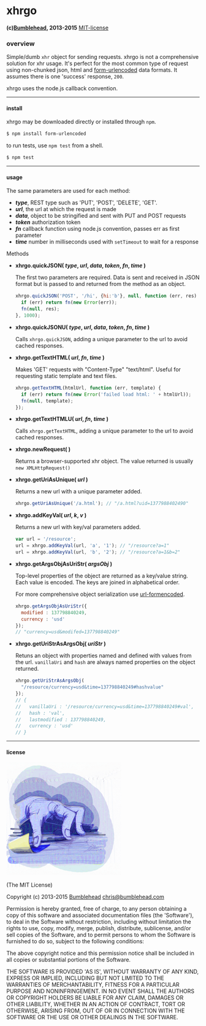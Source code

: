 xhrgo
=====
**(c)[Bumblehead][0], 2013-2015** [MIT-license](#license)

### overview

Simple/dumb `xhr` object for sending requests. xhrgo is not a comprehensive solution for xhr usage. It's perfect for the most common type of request using non-chunked json, html and [form-urlencoded][3] data formats. It assumes there is one 'success' response, `200`.

xhrgo uses the node.js callback convention.

[0]: http://www.bumblehead.com                            "bumblehead"
[3]: https://npmjs.org/package/form-urlencoded    "www-urlformencoded"

------------------------------------------------------------------------------
#### <a id="install"></a>install

xhrgo may be downloaded directly or installed through `npm`.

```bash
$ npm install form-urlencoded
```

to run tests, use `npm test` from a shell.

```bash
$ npm test
```
 
---------------------------------------------------------
#### <a id="usage">usage

The same parameters are used for each method:

  * **_type_**, REST type such as 'PUT', 'POST', 'DELETE', 'GET'.
  * **_url_**, the url at which the request is made
  * **_data_**, object to be stringified and sent with PUT and POST requests
  * **_token_** authorization token
  * **_fn_** callback function using node.js convention, passes err as first parameter
  * **_time_** number in milliseconds used with `setTimeout` to wait for a response

Methods

 * **xhrgo.quickJSON( _type_, _url_, _data_, _token_, _fn_, _time_ )**
 
   The first two parameters are required. Data is sent and received in JSON format but is passed to and returned from the method as an object.
 
   ```javascript
   xhrgo.quickJSON('POST', '/hi', {hi:'b'}, null, function (err, res) {
     if (err) return fn(new Error(err));
     fn(null, res);
   }, 1000);
   ```

 * **xhrgo.quickJSONU( _type_, _url_, _data_, _token_, _fn_, _time_ )**

   Calls `xhrgo.quickJSON`, adding a unique parameter to the url to avoid cached responses.

 * **xhrgo.getTextHTML( _url_, _fn_, _time_ )**
 
   Makes 'GET' requests with "Content-Type" "text/html". Useful for requesting static template and text files.

   ```javascript
   xhrgo.getTextHTML(htmlUrl, function (err, template) {
     if (err) return fn(new Error('failed load html: ' + htmlUrl));
     fn(null, template);
   });
   ```
   
 * **xhrgo.getTextHTMLU( _url_, _fn_, _time_ )**

   Calls `xhrgo.getTextHTML`, adding a unique parameter to the url to avoid cached responses.

 * **xhrgo.newRequest( )**
 
   Returns a browser-supported xhr object. The value returned is usually `new XMLHttpRequest()`

 * **xhrgo.getUriAsUnique( _url_ )**
 
   Returns a new url with a unique parameter added.

   ```javascript
   xhrgo.getUriAsUnique('/a.html'); // "/a.html?uid=1377988402490"
   ```

 * **xhrgo.addKeyVal( _url_, _k_, _v_ )**
 
   Returns a new url with key/val parameters added.
   
   ```javascript
   var url = '/resource';
   url = xhrgo.addKeyVal(url, 'a', '1'); // "/resource?a=1"
   url = xhrgo.addKeyVal(url, 'b', '2'); // "/resource?a=1&b=2"
   ```

 * **xhrgo.getArgsObjAsUriStr( _argsObj_ )**
 
   Top-level properties of the object are returned as a key/value string. Each value is encoded. The keys are joined in alphabetical order. 

   For more comprehensive object serialization use [url-formencoded][2].

   ```javascript
   xhrgo.getArgsObjAsUriStr({
     modified : 137798840249,
     currency : 'usd'
   }); 
   // "currency=usd&modifed=137798840249"
   ```

 * **xhrgo.getUriStrAsArgsObj( _uriStr_ )**
 
   Retuns an object with properties named and defined with values from the url. `vanillaUri` and `hash` are always named properties on the object returned.

   ```javascript
   xhrgo.getUriStrAsArgsObj(
     "/resource/currency=usd&time=137798840249#hashvalue"
   }); 
   // {
   //   vanillaUri : '/resource/currency=usd&time=137798840249#val',
   //   hash : 'val',
   //   lastmodified : 137798840249,
   //   currency : 'usd'
   // }
   ```

[2]: http://github.com/iambumblehead/url-formencoded     "formencoded"


------------------------------------------------------------------------------
#### <a id="license">license

 ![scrounge](https://github.com/iambumblehead/scroungejs/raw/master/img/hand.png) 

(The MIT License)

Copyright (c) 2013-2015 [Bumblehead][0] <chris@bumblehead.com>

Permission is hereby granted, free of charge, to any person obtaining a copy of this software and associated documentation files (the 'Software'), to deal in the Software without restriction, including without limitation the rights to use, copy, modify, merge, publish, distribute, sublicense, and/or sell copies of the Software, and to permit persons to whom the Software is furnished to do so, subject to the following conditions:

The above copyright notice and this permission notice shall be included in all copies or substantial portions of the Software.

THE SOFTWARE IS PROVIDED 'AS IS', WITHOUT WARRANTY OF ANY KIND, EXPRESS OR IMPLIED, INCLUDING BUT NOT LIMITED TO THE WARRANTIES OF MERCHANTABILITY, FITNESS FOR A PARTICULAR PURPOSE AND NONINFRINGEMENT. IN NO EVENT SHALL THE AUTHORS OR COPYRIGHT HOLDERS BE LIABLE FOR ANY CLAIM, DAMAGES OR OTHER LIABILITY, WHETHER IN AN ACTION OF CONTRACT, TORT OR OTHERWISE, ARISING FROM, OUT OF OR IN CONNECTION WITH THE SOFTWARE OR THE USE OR OTHER DEALINGS IN THE SOFTWARE.
